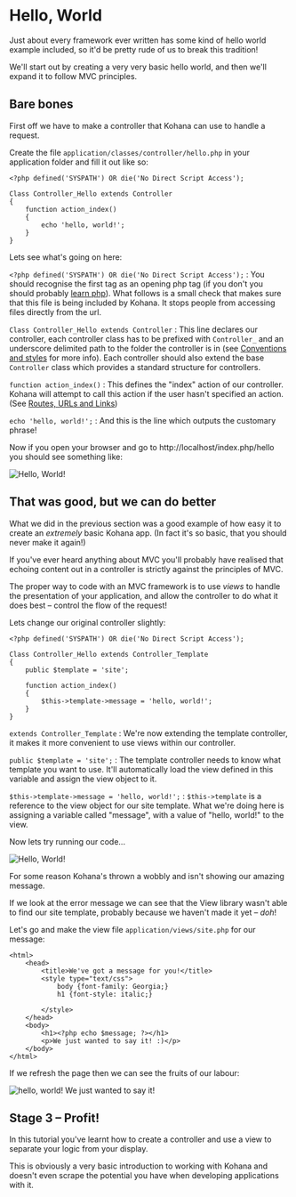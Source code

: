 # Hello, World

Just about every framework ever written has some kind of hello world example included, so it'd be pretty rude of us to break this tradition!

We'll start out by creating a very very basic hello world, and then we'll expand it to follow MVC principles.

## Bare bones

First off we have to make a controller that Kohana can use to handle a request.

Create the file `application/classes/controller/hello.php` in your application folder and fill it out like so:

    <?php defined('SYSPATH') OR die('No Direct Script Access');

	Class Controller_Hello extends Controller
	{
		function action_index()
		{
			echo 'hello, world!';
		}
	}

Lets see what's going on here:

`<?php defined('SYSPATH') OR die('No Direct Script Access');`
:	You should recognise the first tag as an opening php tag (if you don't you should probably [learn php](http://php.net)).  What follows is a small check that makes sure that this file is being included by Kohana.  It stops people from accessing files directly from the url.

`Class Controller_Hello extends Controller`
:	This line declares our controller,  each controller class has to be prefixed with `Controller_` and an underscore delimited path to the folder the controller is in (see [Conventions and styles](about.conventions) for more info).  Each controller should also extend the base `Controller` class which provides a standard structure for controllers.


`function action_index()`
:	This defines the "index" action of our controller.  Kohana will attempt to call this action if the user hasn't specified an action. (See [Routes, URLs and Links](tutorials.urls))

`echo 'hello, world!';`
:	And this is the line which outputs the customary phrase!

Now if you open your browser and go to http://localhost/index.php/hello you should see something like:

![Hello, World!](hello_world_1.png "Hello, World!")

## That was good, but we can do better

What we did in the previous section was a good example of how easy it to create an *extremely* basic Kohana app. (In fact it's so basic, that you should never make it again!)

If you've ever heard anything about MVC you'll probably have realised that echoing content out in a controller is strictly against the principles of MVC.

The proper way to code with an MVC framework is to use _views_ to handle the presentation of your application, and allow the controller to do what it does best – control the flow of the request!

Lets change our original controller slightly:

    <?php defined('SYSPATH') OR die('No Direct Script Access');

	Class Controller_Hello extends Controller_Template
	{
		public $template = 'site';

		function action_index()
		{
			$this->template->message = 'hello, world!';
		}
	}

`extends Controller_Template`
:	We're now extending the template controller,  it makes it more convenient to use views within our controller.

`public $template = 'site';`
:	The template controller needs to know what template you want to use. It'll automatically load the view defined in this variable and assign the view object to it.

`$this->template->message = 'hello, world!';`
:	`$this->template` is a reference to the view object for our site template.  What we're doing here is assigning a variable called "message", with a value of "hello, world!" to the view.

Now lets try running our code...

![Hello, World!](hello_world_2_error.png "Hello, World!")

For some reason Kohana's thrown a wobbly and isn't showing our amazing message.

If we look at the error message we can see that the View library wasn't able to find our site template, probably because we haven't made it yet – *doh*!

Let's go and make the view file `application/views/site.php` for our message:

	<html>
		<head>
			<title>We've got a message for you!</title>
			<style type="text/css">
				body {font-family: Georgia;}
				h1 {font-style: italic;}

			</style>
		</head>
		<body>
			<h1><?php echo $message; ?></h1>
			<p>We just wanted to say it! :)</p>
		</body>
	</html>

If we refresh the page then we can see the fruits of our labour:

![hello, world! We just wanted to say it!](hello_world_2.png "hello, world! We just wanted to say it!")

## Stage 3 – Profit!

In this tutorial you've learnt how to create a controller and use a view to separate your logic from your display.

This is obviously a very basic introduction to working with Kohana and doesn't even scrape the potential you have when developing applications with it.